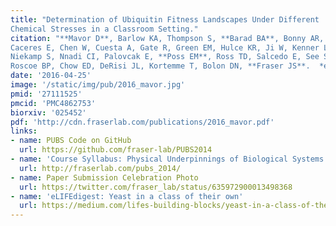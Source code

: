 ```yaml
---
title: "Determination of Ubiquitin Fitness Landscapes Under Different
Chemical Stresses in a Classroom Setting."
citation: "**Mavor D**, Barlow KA, Thompson S, **Barad BA**, Bonny AR, Cario CL, Gaskins G, Liu Z, Deming L, Axen SD,
Caceres E, Chen W, Cuesta A, Gate R, Green EM, Hulce KR, Ji W, Kenner LR, Mensa B, Morinishi LS, Moss SM, Mravic M, Muir RK,
Niekamp S, Nnadi CI, Palovcak E, **Poss EM**, Ross TD, Salcedo E, See S, Subramaniam M, Wong AW, Li J, Thorn KS, Conchúir SÓ,
Roscoe BP, Chow ED, DeRisi JL, Kortemme T, Bolon DN, **Fraser JS**.  *eLife*. 2016."
date: '2016-04-25'
image: '/static/img/pub/2016_mavor.jpg'
pmid: '27111525'
pmcid: 'PMC4862753'
biorxiv: '025452'
pdf: 'http://cdn.fraserlab.com/publications/2016_mavor.pdf'
links:
- name: PUBS Code on GitHub
  url: https://github.com/fraser-lab/PUBS2014
- name: 'Course Syllabus: Physical Underpinnings of Biological Systems'
  url: http://fraserlab.com/pubs_2014/
- name: Paper Submission Celebration Photo
  url: https://twitter.com/fraser_lab/status/635972900013498368
- name: 'eLIFEdigest: Yeast in a class of their own'
  url: https://medium.com/lifes-building-blocks/yeast-in-a-class-of-their-own-4dabb27653eb#.tcf71ly8z
---
```

